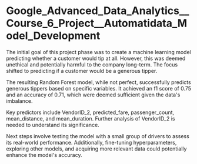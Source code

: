 # Google_Advanced_Data_Analytics__Course_6_Project__Automatidata_Model_Development

The initial goal of this project phase was to create a machine learning model predicting whether a customer would tip at all. However, this was deemed unethical and potentially harmful to the company long-term. The focus shifted to predicting if a customer would be a generous tipper.

The resulting Random Forest model, while not perfect, successfully predicts generous tippers based on specific variables. It achieved an f1 score of 0.75 and an accuracy of 0.71, which were deemed sufficient given the data's imbalance.

Key predictors include VendorID_2, predicted_fare, passenger_count, mean_distance, and mean_duration. Further analysis of VendorID_2 is needed to understand its significance.

Next steps involve testing the model with a small group of drivers to assess its real-world performance. Additionally, fine-tuning hyperparameters, exploring other models, and acquiring more relevant data could potentially enhance the model's accuracy.
